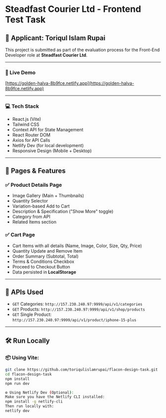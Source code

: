 # Steadfast Courier Ltd - Frontend Test Task

## 💼 Applicant: Toriqul Islam Rupai

This project is submitted as part of the evaluation process for the Front-End Developer role at **Steadfast Courier Ltd**.

---

### 🔗 Live Demo

[https://golden-halva-8b9fce.netlify.app](https://golden-halva-8b9fce.netlify.app)

---

### 💻 Tech Stack

- React.js (Vite)
- Tailwind CSS
- Context API for State Management
- React Router DOM
- Axios for API Calls
- Netlify Dev (for local development)
- Responsive Design (Mobile + Desktop)

---

## 📄 Pages & Features

### ✅ Product Details Page
- Image Gallery (Main + Thumbnails)
- Quantity Selector
- Variation-based Add to Cart
- Description & Specification ("Show More" toggle)
- Category from API
- Related Items section

### ✅ Cart Page
- Cart Items with all details (Name, Image, Color, Size, Qty, Price)
- Quantity Update and Remove Item
- Order Summary (Subtotal, Total)
- Terms & Conditions Checkbox
- Proceed to Checkout Button
- Data persisted in **LocalStorage**

---

## 🔌 APIs Used

- `GET` Categories: `http://157.230.240.97:9999/api/v1/categories`
- `GET` Products: `http://157.230.240.97:9999/api/v1/shop/products`
- `GET` Single Product: `http://157.230.240.97:9999/api/v1/product/iphone-15-plus`

---

## 🛠️ Run Locally

### 📦 Using Vite:

```bash
git clone https://github.com/toriqulislamrupai/flacon-design-task.git
cd flacon-design-task
npm install
npm run dev

⚙️ Using Netlify Dev (Optional):
Make sure you have the Netlify CLI installed:
npm install -g netlify-cli
Then run locally with:
netlify dev
